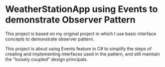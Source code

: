 # WeatherStationApp using Events to demonstrate Observer Pattern

This project is based on my original project in which I use basic interface concepts to demonstrate observer pattern.

This project is about using Events feature in C# to simplify the steps of creating and implementing interfaces used in the pattern, and still maintain the "loosely coupled" design principals.